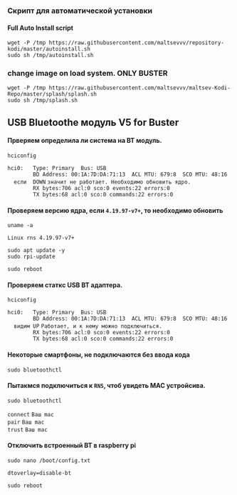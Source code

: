 ### Скрипт для автоматической установки  
#### Full Auto Install script  
```
wget -P /tmp https://raw.githubusercontent.com/maltsevvv/repository-kodi/master/autoinstall.sh
sudo sh /tmp/autoinstall.sh
```

### change image on load system. ONLY BUSTER
```
wget -P /tmp https://raw.githubusercontent.com/maltsevvv/maltsev-Kodi-Repo/master/splash/splash.sh
sudo sh /tmp/splash.sh
```

## USB Bluetoothe модуль V5 for Buster
#### Прверяем определила ли система на BT модуль.  
```
hciconfig
```
`hci0:   Type: Primary  Bus: USB`  
`        BD Address: 00:1A:7D:DA:71:13  ACL MTU: 679:8  SCO MTU: 48:16`  
`  если  DOWN` `значит не работает. Необходимо обновить ядро.`  
`        RX bytes:706 acl:0 sco:0 events:22 errors:0`  
`        TX bytes:68 acl:0 sco:0 commands:22 errors:0`  
#### Проверяем версию ядра, если `4.19.97-v7+`, то необходимо обновить
```
uname -a
```
`Linux rns 4.19.97-v7+`

```
sudo apt update -y
sudo rpi-update

sudo reboot
```
#### Проверяем статкс USB BT адаптера.
```
hciconfig
```
`hci0:   Type: Primary  Bus: USB`  
`        BD Address: 00:1A:7D:DA:71:13  ACL MTU: 679:8  SCO MTU: 48:16`  
`  видим UP` `Работает, и к нему можно подключиться.`  
`        RX bytes:706 acl:0 sco:0 events:22 errors:0`  
`        TX bytes:68 acl:0 sco:0 commands:22 errors:0`  

#### Некоторые смартфоны, не подключаются без ввода кода  
```
sudo bluetoothctl
```
#### Пытакмся подключиться к `RNS`, чтоб увидеть MAC устройсива.  
```
sudo bluetoothctl
```
  
`connect` `Ваш mac`  
`pair` `Ваш mac`  
`trust` `Ваш mac`  


#### Отключить встроенный BT в raspberry pi  
```
sudo nano /boot/config.txt
```
`dtoverlay=disable-bt`
```
sudo reboot
```
